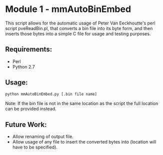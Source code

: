 # Module 1 - mmAutoBinEmbed

This script allows for the automatic usage of Peter Van Eeckhoutte's perl script pveReadBin.pl, that converts
a bin file into its byte form, and then inserts those bytes into a simple C file for usage and testing purposes.

## Requirements:

- Perl
- Python 2.7

## Usage:

```bash
python mmAutoBinEmbed.py [.bin file name]
```

Note: If the bin file is not in the same location as the script the full location can be provided instead.

## Future Work:

- Allow renaming of output file.
- Allow usage of any file to insert the converted bytes into (location will have to be specified).
